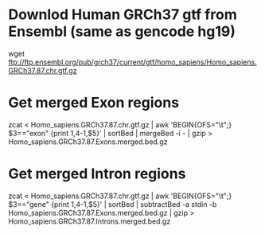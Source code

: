 # Downlod Human GRCh37 gtf from Ensembl (same as gencode hg19)
wget ftp://ftp.ensembl.org/pub/grch37/current/gtf/homo_sapiens/Homo_sapiens.GRCh37.87.chr.gtf.gz


# Get merged Exon regions
zcat < Homo_sapiens.GRCh37.87.chr.gtf.gz | awk 'BEGIN{OFS="\t";} $3=="exon" {print $1,$4-1,$5}' | sortBed | mergeBed -i - | gzip > Homo_sapiens.GRCh37.87.Exons.merged.bed.gz

# Get merged Intron regions
zcat < Homo_sapiens.GRCh37.87.chr.gtf.gz | awk 'BEGIN{OFS="\t";} $3=="gene" {print $1,$4-1,$5}' | sortBed | subtractBed -a stdin -b Homo_sapiens.GRCh37.87.Exons.merged.bed.gz | gzip > Homo_sapiens.GRCh37.87.Introns.merged.bed.gz
